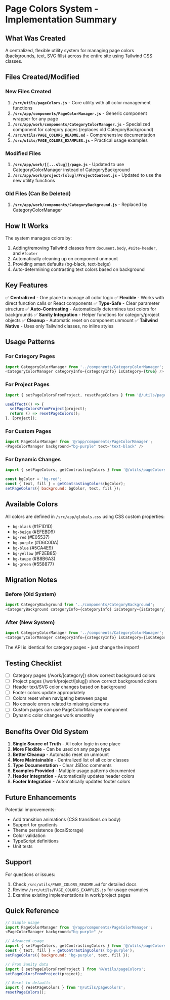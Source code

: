 # Page Colors System - Implementation Summary

## What Was Created

A centralized, flexible utility system for managing page colors (backgrounds, text, SVG fills) across the entire site using Tailwind CSS classes.

## Files Created/Modified

### New Files Created

1. **`/src/utils/pageColors.js`** - Core utility with all color management functions
2. **`/src/app/components/PageColorManager.js`** - Generic component wrapper for any page
3. **`/src/app/work/components/CategoryColorManager.js`** - Specialized component for category pages (replaces old CategoryBackground)
4. **`/src/utils/PAGE_COLORS_README.md`** - Comprehensive documentation
5. **`/src/utils/PAGE_COLORS_EXAMPLES.js`** - Practical usage examples

### Modified Files

1. **`/src/app/work/[[...slug]]/page.js`** - Updated to use CategoryColorManager instead of CategoryBackground
2. **`/src/app/work/project/[slug]/ProjectContent.js`** - Updated to use the new utility functions

### Old Files (Can Be Deleted)

1. **`/src/app/work/components/CategoryBackground.js`** - Replaced by CategoryColorManager

## How It Works

The system manages colors by:
1. Adding/removing Tailwind classes from `document.body`, `#site-header`, and `#footer`
2. Automatically cleaning up on component unmount
3. Providing smart defaults (bg-black, text-beige)
4. Auto-determining contrasting text colors based on background

## Key Features

✅ **Centralized** - One place to manage all color logic
✅ **Flexible** - Works with direct function calls or React components
✅ **Type-Safe** - Clear parameter structure
✅ **Auto-Contrasting** - Automatically determines text colors for backgrounds
✅ **Sanity Integration** - Helper functions for category/project objects
✅ **Cleanup** - Automatic reset on component unmount
✅ **Tailwind Native** - Uses only Tailwind classes, no inline styles

## Usage Patterns

### For Category Pages
```javascript
import CategoryColorManager from '../components/CategoryColorManager';
<CategoryColorManager categoryInfo={categoryInfo} isCategory={true} />
```

### For Project Pages
```javascript
import { setPageColorsFromProject, resetPageColors } from '@/utils/pageColors';

useEffect(() => {
  setPageColorsFromProject(project);
  return () => resetPageColors();
}, [project]);
```

### For Custom Pages
```javascript
import PageColorManager from '@/app/components/PageColorManager';
<PageColorManager background="bg-purple" text="text-black" />
```

### For Dynamic Changes
```javascript
import { setPageColors, getContrastingColors } from '@/utils/pageColors';

const bgColor = 'bg-red';
const { text, fill } = getContrastingColors(bgColor);
setPageColors({ background: bgColor, text, fill });
```

## Available Colors

All colors are defined in `/src/app/globals.css` using CSS custom properties:

- `bg-black` (#1F1D1D)
- `bg-beige` (#EFEBD9)
- `bg-red` (#E05537)
- `bg-purple` (#D6C0DA)
- `bg-blue` (#5CA4E9)
- `bg-yellow` (#F2EB85)
- `bg-taupe` (#B8B6A3)
- `bg-green` (#558877)

## Migration Notes

### Before (Old System)
```javascript
import CategoryBackground from '../components/CategoryBackground';
<CategoryBackground categoryInfo={categoryInfo} isCategory={isCategory} />
```

### After (New System)
```javascript
import CategoryColorManager from '../components/CategoryColorManager';
<CategoryColorManager categoryInfo={categoryInfo} isCategory={isCategory} />
```

The API is identical for category pages - just change the import!

## Testing Checklist

- [ ] Category pages (/work/[category]) show correct background colors
- [ ] Project pages (/work/project/[slug]) show correct background colors
- [ ] Header text/SVG color changes based on background
- [ ] Footer colors update appropriately
- [ ] Colors reset when navigating between pages
- [ ] No console errors related to missing elements
- [ ] Custom pages can use PageColorManager component
- [ ] Dynamic color changes work smoothly

## Benefits Over Old System

1. **Single Source of Truth** - All color logic in one place
2. **More Flexible** - Can be used on any page type
3. **Better Cleanup** - Automatic reset on unmount
4. **More Maintainable** - Centralized list of all color classes
5. **Type Documentation** - Clear JSDoc comments
6. **Examples Provided** - Multiple usage patterns documented
7. **Header Integration** - Automatically updates header colors
8. **Footer Integration** - Automatically updates footer colors

## Future Enhancements

Potential improvements:
- Add transition animations (CSS transitions on body)
- Support for gradients
- Theme persistence (localStorage)
- Color validation
- TypeScript definitions
- Unit tests

## Support

For questions or issues:
1. Check `/src/utils/PAGE_COLORS_README.md` for detailed docs
2. Review `/src/utils/PAGE_COLORS_EXAMPLES.js` for usage examples
3. Examine existing implementations in work/project pages

## Quick Reference

```javascript
// Simple usage
import PageColorManager from '@/app/components/PageColorManager';
<PageColorManager background="bg-purple" />

// Advanced usage
import { setPageColors, getContrastingColors } from '@/utils/pageColors';
const { text, fill } = getContrastingColors('bg-purple');
setPageColors({ background: 'bg-purple', text, fill });

// From Sanity data
import { setPageColorsFromProject } from '@/utils/pageColors';
setPageColorsFromProject(project);

// Reset to defaults
import { resetPageColors } from '@/utils/pageColors';
resetPageColors();
```
